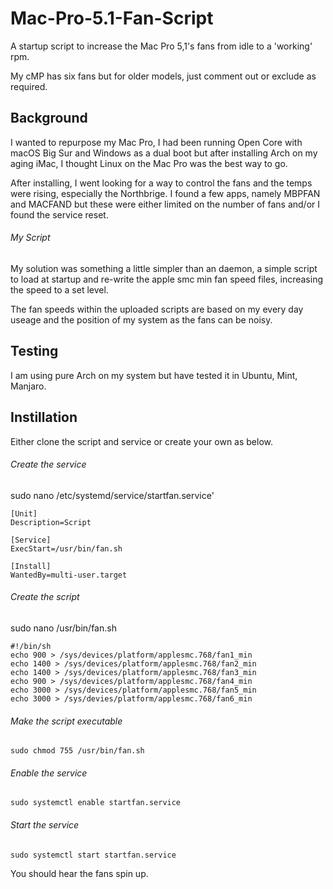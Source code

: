 # Mac-Pro-5.1-Fan-Script
A startup script to increase the Mac Pro 5,1's fans from idle to a 'working' rpm.

My cMP has six fans but for older models, just comment out or exclude as required.

## Background
I wanted to repurpose my Mac Pro, I had been running Open Core with macOS Big Sur and Windows as a dual boot but after installing Arch on my aging iMac, I thought Linux on the Mac Pro was the best way to go.

After installing, I went looking for a way to control the fans and the temps were rising, especially the Northbrige. I found a few apps, namely MBPFAN and MACFAND but these were either limited on the number of fans and/or I found the service reset.

###### My Script
My solution was something a little simpler than an daemon, a simple script to load at startup and re-write the apple smc min fan speed files, increasing the speed to a set level. 

The fan speeds within the uploaded scripts are based on my every day useage and the position of my system as the fans can be noisy.

## Testing
I am using pure Arch on my system but have tested it in Ubuntu, Mint, Manjaro. 

## Instillation
Either clone the script and service or create your own as below.

###### Create the service

sudo nano /etc/systemd/service/startfan.service'
    
    [Unit]
    Description=Script

    [Service]
    ExecStart=/usr/bin/fan.sh

    [Install]
    WantedBy=multi-user.target

###### Create the script

sudo nano /usr/bin/fan.sh

    #!/bin/sh
    echo 900 > /sys/devices/platform/applesmc.768/fan1_min
    echo 1400 > /sys/devices/platform/applesmc.768/fan2_min
    echo 1400 > /sys/devices/platform/applesmc.768/fan3_min
    echo 900 > /sys/devices/platform/applesmc.768/fan4_min
    echo 3000 > /sys/devices/platform/applesmc.768/fan5_min
    echo 3000 > /sys/devies/platform/applesmc.768/fan6_min

###### Make the script executable

    sudo chmod 755 /usr/bin/fan.sh

###### Enable the service

    sudo systemctl enable startfan.service

###### Start the service

    sudo systemctl start startfan.service

You should hear the fans spin up. 